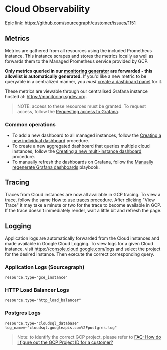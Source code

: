 # Cloud Observability

Epic link: https://github.com/sourcegraph/customer/issues/1151

## Metrics

Metrics are gathered from all resources using the included Prometheus instance. This instance scrapes and stores the metrics locally as well as forwards them to the Managed Prometheus service provided by GCP.

**Only metrics queried in our [monitoring generator](https://docs.sourcegraph.com/dev/background-information/observability/monitoring-generator) are forwarded - this allowlist is automatically generated.** If you'd like a new metric to be queryable in a centralized manner, you _must_ [create a dashboard panel](https://docs.sourcegraph.com/dev/how-to/add_monitoring#alerts-dashboards-and-documentation) for it.

These metrics are viewable through our centralised Grafana instance hosted at: https://monitoring.sgdev.org.

> NOTE: access to these resources must be granted. To request access, follow the [Requesting access to Grafana](./operations.md#requesting-access-to-grafana).

### Common operations

- To add a new dashboard to all managed instances, follow the [Creating a new individual dashboard](./operations.md#creating-a-new-individual-dashboard) procedure.
- To create a new aggregated dashboard that queries multiple cloud instances, follow the [Creating a new multi-instance dashboard](./operations.md#creating-a-new-multi-instance-dashboard) procedure.
- To manually refresh the dashboards on Grafana, follow the [Manually regenerate Grafana dashboards](./operations.md#manually-regenerate-grafana-dashboards) playbook.

## Tracing

Traces from Cloud instances are now all available in GCP tracing. To view a trace, follow the same [How to use traces](https://docs.sourcegraph.com/admin/observability/tracing#how-to-use-traces) procedure. After clicking "View Trace" it may take a minute or two for the trace to become available in GCP. If the trace doesn't immediately render, wait a little bit and refresh the page.

## Logging

Application logs are automatically forwarded from the Cloud instances and made available in Google Cloud Logging. To view logs for a given Cloud instance, visit https://console.cloud.google.com/logs and select the project for the desired instance. Then execute the correct corresponding query.

### Application Logs (Sourcegraph)

```
resource.type="gce_instance"
```

### HTTP Load Balancer Logs

```
resource.type="http_load_balancer"
```

### Postgres Logs

```
resource.type="cloudsql_database"
log_name=~"cloudsql.googleapis.com%2Fpostgres.log"
```

> Note: to identify the correct GCP project, please refer to [FAQ: How do I figure out the GCP Project ID for a customer?](../../index.md#faq-how-do-i-figure-out-the-gcp-project-id-for-a-customer)
